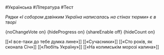 #Українська #Література #Тест

*Рядки «І собором дзвінким Україна написалась на стінах тюрми» є в творі*

{noChangeVote on}
{hideProgress on}
{shareEnable off}
{hideCount on}

[[«І все-таки до тебе думка лине»]]
[[«Сучасники»]]
[[«Сто років, як сконала Січ»]]
[[«Любіть Україну»]]
[[«На колимськім морозі калина»]]
